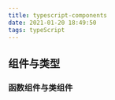 ```yaml
---
title: typescript-components
date: 2021-01-20 18:49:50
tags: typeScript
---
```


## 组件与类型

### 函数组件与类组件

